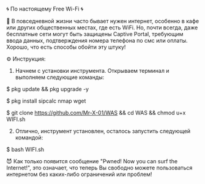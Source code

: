 🌀 По настоящему Free Wi-Fi 🌀

💢 В повседневной жизни часто бывает нужен интернет, особенно в кафе или других общественных местах, где есть WiFi. Но, почти всегда, даже бесплатные сети могут быть защищены Captive Portal, требующим ввода данных, подтверждения номера телефона по смс или оплаты. Хорошо, что есть способы обойти эту штуку!

⚙ Инструкция:
1) Начнем с установки инструмента. Открываем терминал и выполняем следующие команды:

$ pkg update && pkg upgrade -y

$ pkg install sipcalc nmap wget

$ git clone https://github.com/Mr-X-01/WAS && cd WAS && chmod u+x WIFI.sh

2) Отлично, инструмент установлен, осталось запустить следующей командой:

$ bash WIFI.sh

😈 Как только появится сообщение "Pwned! Now you can surf the Internet!", это означает, что теперь Вы свободно можете пользоваться интернетом без каких-либо ограничений или проблем!
